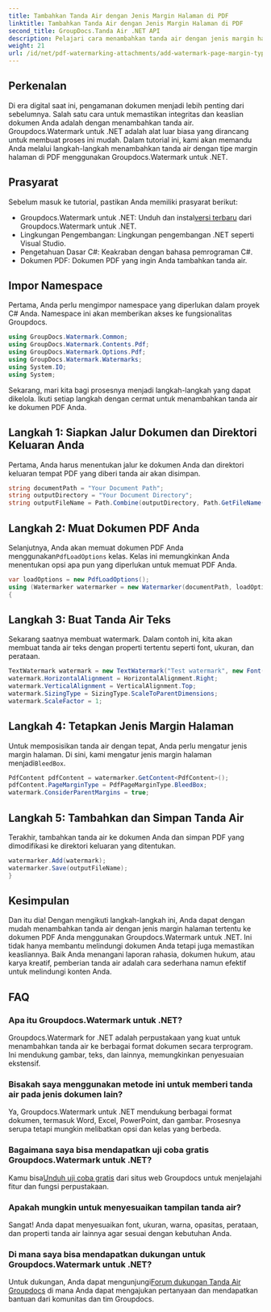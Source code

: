 ```yaml
---
title: Tambahkan Tanda Air dengan Jenis Margin Halaman di PDF
linktitle: Tambahkan Tanda Air dengan Jenis Margin Halaman di PDF
second_title: GroupDocs.Tanda Air .NET API
description: Pelajari cara menambahkan tanda air dengan jenis margin halaman di PDF menggunakan Groupdocs untuk .NET. Amankan dokumen Anda dengan mudah.
weight: 21
url: /id/net/pdf-watermarking-attachments/add-watermark-page-margin-type-pdf/
---
```

## Perkenalan
Di era digital saat ini, pengamanan dokumen menjadi lebih penting dari sebelumnya. Salah satu cara untuk memastikan integritas dan keaslian dokumen Anda adalah dengan menambahkan tanda air. Groupdocs.Watermark untuk .NET adalah alat luar biasa yang dirancang untuk membuat proses ini mudah. Dalam tutorial ini, kami akan memandu Anda melalui langkah-langkah menambahkan tanda air dengan tipe margin halaman di PDF menggunakan Groupdocs.Watermark untuk .NET.
## Prasyarat
Sebelum masuk ke tutorial, pastikan Anda memiliki prasyarat berikut:
-  Groupdocs.Watermark untuk .NET: Unduh dan instal[versi terbaru](https://releases.groupdocs.com/Watermark/net/) dari Groupdocs.Watermark untuk .NET.
- Lingkungan Pengembangan: Lingkungan pengembangan .NET seperti Visual Studio.
- Pengetahuan Dasar C#: Keakraban dengan bahasa pemrograman C#.
- Dokumen PDF: Dokumen PDF yang ingin Anda tambahkan tanda air.
## Impor Namespace
Pertama, Anda perlu mengimpor namespace yang diperlukan dalam proyek C# Anda. Namespace ini akan memberikan akses ke fungsionalitas Groupdocs.
```csharp
using GroupDocs.Watermark.Common;
using GroupDocs.Watermark.Contents.Pdf;
using GroupDocs.Watermark.Options.Pdf;
using GroupDocs.Watermark.Watermarks;
using System.IO;
using System;
```
Sekarang, mari kita bagi prosesnya menjadi langkah-langkah yang dapat dikelola. Ikuti setiap langkah dengan cermat untuk menambahkan tanda air ke dokumen PDF Anda.
## Langkah 1: Siapkan Jalur Dokumen dan Direktori Keluaran Anda
Pertama, Anda harus menentukan jalur ke dokumen Anda dan direktori keluaran tempat PDF yang diberi tanda air akan disimpan.
```csharp
string documentPath = "Your Document Path";
string outputDirectory = "Your Document Directory";
string outputFileName = Path.Combine(outputDirectory, Path.GetFileName(documentPath));
```
## Langkah 2: Muat Dokumen PDF Anda
 Selanjutnya, Anda akan memuat dokumen PDF Anda menggunakan`PdfLoadOptions` kelas. Kelas ini memungkinkan Anda menentukan opsi apa pun yang diperlukan untuk memuat PDF Anda.
```csharp
var loadOptions = new PdfLoadOptions();
using (Watermarker watermarker = new Watermarker(documentPath, loadOptions))
{
```
## Langkah 3: Buat Tanda Air Teks
Sekarang saatnya membuat watermark. Dalam contoh ini, kita akan membuat tanda air teks dengan properti tertentu seperti font, ukuran, dan perataan.
```csharp
TextWatermark watermark = new TextWatermark("Test watermark", new Font("Arial", 42));
watermark.HorizontalAlignment = HorizontalAlignment.Right;
watermark.VerticalAlignment = VerticalAlignment.Top;
watermark.SizingType = SizingType.ScaleToParentDimensions;
watermark.ScaleFactor = 1;
```
## Langkah 4: Tetapkan Jenis Margin Halaman
 Untuk memposisikan tanda air dengan tepat, Anda perlu mengatur jenis margin halaman. Di sini, kami mengatur jenis margin halaman menjadi`BleedBox`.
```csharp
PdfContent pdfContent = watermarker.GetContent<PdfContent>();
pdfContent.PageMarginType = PdfPageMarginType.BleedBox;
watermark.ConsiderParentMargins = true;
```
## Langkah 5: Tambahkan dan Simpan Tanda Air
Terakhir, tambahkan tanda air ke dokumen Anda dan simpan PDF yang dimodifikasi ke direktori keluaran yang ditentukan.
```csharp
watermarker.Add(watermark);
watermarker.Save(outputFileName);
}
```
## Kesimpulan
Dan itu dia! Dengan mengikuti langkah-langkah ini, Anda dapat dengan mudah menambahkan tanda air dengan jenis margin halaman tertentu ke dokumen PDF Anda menggunakan Groupdocs.Watermark untuk .NET. Ini tidak hanya membantu melindungi dokumen Anda tetapi juga memastikan keasliannya. Baik Anda menangani laporan rahasia, dokumen hukum, atau karya kreatif, pemberian tanda air adalah cara sederhana namun efektif untuk melindungi konten Anda.
## FAQ
### Apa itu Groupdocs.Watermark untuk .NET?
Groupdocs.Watermark for .NET adalah perpustakaan yang kuat untuk menambahkan tanda air ke berbagai format dokumen secara terprogram. Ini mendukung gambar, teks, dan lainnya, memungkinkan penyesuaian ekstensif.
### Bisakah saya menggunakan metode ini untuk memberi tanda air pada jenis dokumen lain?
Ya, Groupdocs.Watermark untuk .NET mendukung berbagai format dokumen, termasuk Word, Excel, PowerPoint, dan gambar. Prosesnya serupa tetapi mungkin melibatkan opsi dan kelas yang berbeda.
### Bagaimana saya bisa mendapatkan uji coba gratis Groupdocs.Watermark untuk .NET?
 Kamu bisa[Unduh uji coba gratis](https://releases.groupdocs.com/) dari situs web Groupdocs untuk menjelajahi fitur dan fungsi perpustakaan.
### Apakah mungkin untuk menyesuaikan tampilan tanda air?
Sangat! Anda dapat menyesuaikan font, ukuran, warna, opasitas, perataan, dan properti tanda air lainnya agar sesuai dengan kebutuhan Anda.
### Di mana saya bisa mendapatkan dukungan untuk Groupdocs.Watermark untuk .NET?
 Untuk dukungan, Anda dapat mengunjungi[Forum dukungan Tanda Air Groupdocs](https://forum.groupdocs.com/c/watermark/19) di mana Anda dapat mengajukan pertanyaan dan mendapatkan bantuan dari komunitas dan tim Groupdocs.